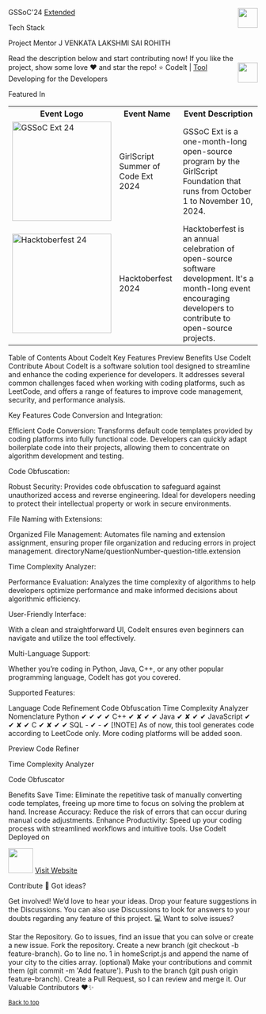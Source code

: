 GSSoC'24
<a href="https://codeittool.netlify.app">Extended<img src="https://user-images.githubusercontent.com/63473496/153487849-4f094c16-d21c-463e-9971-98a8af7ba372.png" height=40px align=right></a>

Tech Stack


Project Mentor
J VENKATA LAKSHMI SAI ROHITH

Read the description below and start contributing now! If you like the project, show some love ❤️ and star the repo! ⭐
CodeIt | <a href="https://codeittool.netlify.app">Tool<img src="images/Nomenclature.png" height=40px align=right></a>
Developing for the Developers


Featured In
<table> <tr> <th>Event Logo</th> <th>Event Name</th> <th>Event Description</th> </tr> <tr> <td><img src="https://user-images.githubusercontent.com/63473496/213306279-338f7ce9-9a9f-4427-8c2a-3e344874498f.png#gh-dark-mode-only" width="200" height="auto" loading="lazy" alt="GSSoC Ext 24"/></td> <td>GirlScript Summer of Code Ext 2024</td> <td>GSSoC Ext is a one-month-long open-source program by the GirlScript Foundation that runs from October 1 to November 10, 2024.</td> </tr> <tr> <td><img src="https://cdn.prod.website-files.com/63bc83b29094ec80844b6dd5/66fc35d92c74c4e4103f3673_Flyte-at-Hacktoberfest-2024.png" width="200" height="auto" loading="lazy" alt="Hacktoberfest 24"/></td> <td>Hacktoberfest 2024</td> <td>Hacktoberfest is an annual celebration of open-source software development. It's a month-long event encouraging developers to contribute to open-source projects.</td> </tr> </table>
Table of Contents
About CodeIt	Key Features	Preview	Benefits	Use CodeIt	Contribute
About
CodeIt is a software solution tool designed to streamline and enhance the coding experience for developers. It addresses several common challenges faced when working with coding platforms, such as LeetCode, and offers a range of features to improve code management, security, and performance analysis.

Key Features
Code Conversion and Integration:

Efficient Code Conversion: Transforms default code templates provided by coding platforms into fully functional code. Developers can quickly adapt boilerplate code into their projects, allowing them to concentrate on algorithm development and testing.

Code Obfuscation:

Robust Security: Provides code obfuscation to safeguard against unauthorized access and reverse engineering. Ideal for developers needing to protect their intellectual property or work in secure environments.

File Naming with Extensions:

Organized File Management: Automates file naming and extension assignment, ensuring proper file organization and reducing errors in project management.
directoryName/questionNumber-question-title.extension

Time Complexity Analyzer:

Performance Evaluation: Analyzes the time complexity of algorithms to help developers optimize performance and make informed decisions about algorithmic efficiency.

User-Friendly Interface:

With a clean and straightforward UI, CodeIt ensures even beginners can navigate and utilize the tool effectively.

Multi-Language Support:

Whether you’re coding in Python, Java, C++, or any other popular programming language, CodeIt has got you covered.

Supported Features:

Language	Code Refinement	Code Obfuscation	Time Complexity Analyzer	Nomenclature
Python	✔	✔	✔	✔
C++	✔	✘	✔	✔
Java	✔	✘	✔	✔
JavaScript	✔	✔	✘	✔
C	✔	✘	✔	✔
SQL	-	✔	-	✔
[!NOTE]
As of now, this tool generates code according to LeetCode only. More coding platforms will be added soon.

Preview
Code Refiner


Time Complexity Analyzer


Code Obfuscator


Benefits
Save Time: Eliminate the repetitive task of manually converting code templates, freeing up more time to focus on solving the problem at hand.
Increase Accuracy: Reduce the risk of errors that can occur during manual code adjustments.
Enhance Productivity: Speed up your coding process with streamlined workflows and intuitive tools.
Use CodeIt
Deployed on

<img height="50px" src="https://upload.wikimedia.org/wikipedia/commons/thumb/9/97/Netlify_logo_%282%29.svg/1200px-Netlify_logo_%282%29.svg.png">
<a href="https://codeittool.netlify.app/">Visit Website</a>

Contribute
💬 Got ideas?

Get involved! We’d love to hear your ideas. Drop your feature suggestions in the Discussions.
You can also use Discussions to look for answers to your doubts regarding any feature of this project.
💻 Want to solve issues?

Star the Repository.
Go to issues, find an issue that you can solve or create a new issue.
Fork the repository.
Create a new branch (git checkout -b feature-branch).
Go to line no. 1 in homeScript.js and append the name of your city to the cities array. (optional)
Make your contributions and commit them (git commit -m 'Add feature').
Push to the branch (git push origin feature-branch).
Create a Pull Request, so I can review and merge it.
Our Valuable Contributors ❤️✨


<sup><a href="#codeit--tool" align="right">Back to top</a></sup>

